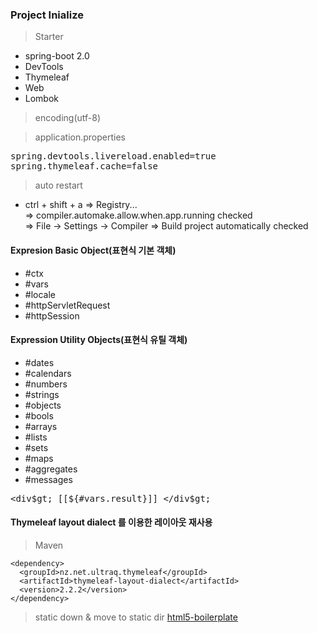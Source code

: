 ### Project Inialize

> Starter

- spring-boot 2.0
- DevTools
- Thymeleaf
- Web
- Lombok

> encoding(utf-8)

> application.properties

<pre>
spring.devtools.livereload.enabled=true
spring.thymeleaf.cache=false
</pre>

> auto restart

- ctrl + shift + a => Registry...  
=> compiler.automake.allow.when.app.running checked  
=> File -> Settings -> Compiler => Build project automatically checked

#### Expresion Basic Object(표현식 기본 객체)

- \#ctx
- \#vars
- \#locale
- \#httpServletRequest
- \#httpSession

#### Expression Utility Objects(표현식 유틸 객체)
- \#dates
- \#calendars
- \#numbers
- \#strings
- \#objects
- \#bools
- \#arrays
- \#lists
- \#sets
- \#maps
- \#aggregates
- \#messages

<pre>
&lt;div$gt; [[${#vars.result}]] &lt;/div$gt;
</pre>


#### Thymeleaf layout dialect 를 이용한 레이아웃 재사용

> Maven

```
<dependency>
  <groupId>nz.net.ultraq.thymeleaf</groupId>
  <artifactId>thymeleaf-layout-dialect</artifactId>
  <version>2.2.2</version>
</dependency>
```

> static down & move to static dir
<a href="https://html5boilerplate.com/">html5-boilerplate</a>
